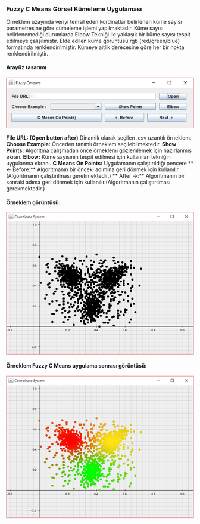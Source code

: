 ### Fuzzy C Means Görsel Kümeleme Uygulaması

Örneklem uzayında veriyi temsil eden kordinatlar belirlenen küme sayısı parametresine göre cümeleme işlemi yapılmaktadır. Küme sayısı belirlenemediği durumlarda Elbow Tekniği ile yaklaşık bir küme sayısı tespit edilmeye çalışılmıştır. Elde edilen küme görüntüsü rgb (red/green/blue) formatında renklendirilmiştir. Kümeye aitlik derecesine göre her bir nokta renklendirilmiştir. 

#### Arayüz tasarımı

![](img/interface.png)

**File URL: (Open button after)** Dinamik olarak seçilen .csv uzantılı örneklem.
**Choose Example:** Önceden tanımlı örneklem seçilebilmektedir.
**Show Points:** Algoritma çalışmadan önce örneklemi gözlemlemek için hazırlanmış ekran.
**Elbow:** Küme sayısının tespit edilmesi için kullanılan tekniğin uygulanma ekranı.
**C Means On Points:** Uygulamanın çalıştırıldığı pencere
** <- Before:** Algoritmanın bir önceki adımına geri dönmek için kullanılır. (Algoritmanın çalıştırılması gerekmektedir.)
** After ->:** Algoritmanın bir sonraki adıma geri dönmek için kullanılır.(Algoritmanın çalıştırılması gerekmektedir.)

#### Örneklem görüntüsü:

![](img/sample.png)



#### Örneklem Fuzzy C Means uygulama sonrası görüntüsü:

![](img/cmeans.png)


